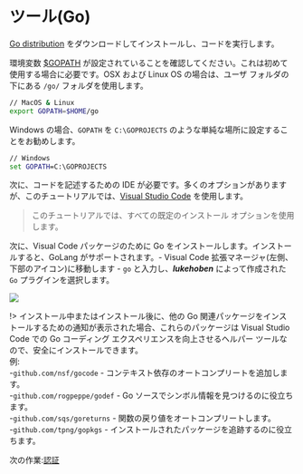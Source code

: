 # ツール(Go)

[Go distribution](https://golang.org/doc/install) をダウンロードしてインストールし、コードを実行します。 

環境変数 [$GOPATH](https://github.com/golang/go/wiki/GOPATH) が設定されていることを確認してください。これは初めて使用する場合に必要です。OSX および Linux OS の場合は、ユーザ フォルダの下にある `/go/` フォルダを使用します。

```bash
// MacOS & Linux
export GOPATH=$HOME/go
```

Windows の場合、`GOPATH` を `C:\GOPROJECTS` のような単純な場所に設定することをお勧めします。

```cmd
// Windows
set GOPATH=C:\GOPROJECTS
```

次に、コードを記述するための IDE が必要です。多くのオプションがありますが、このチュートリアルでは、[Visual Studio Code](https://code.visualstudio.com/) を使用します。

> このチュートリアルでは、すべての既定のインストール オプションを使用します。

次に、Visual Code パッケージのために Go をインストールします。インストールすると、GoLang がサポートされます。- Visual Code 拡張マネージャ(左側、下部のアイコン)に移動します - `go` と入力し、***lukehoben*** によって作成された `Go` プラグインを選択します。

![](_media/go/install_go_extension.gif) 


!> インストール中またはインストール後に、他の Go 関連パッケージをインストールするための通知が表示された場合、これらのパッケージは Visual Studio Code での Go コーディング エクスペリエンスを向上させるヘルパー ツールなので、安全にインストールできます。     
例:    
 -`github.com/nsf/gocode` - コンテキスト依存のオートコンプリートを追加します。    
 -`github.com/rogpeppe/godef` \- Go ソースでシンボル情報を見つけるのに役立ちます。    
 -`github.com/sqs/goreturns` - 関数の戻り値をオートコンプリートします。    
 -`github.com/tpng/gopkgs` \- インストールされたパッケージを追跡するのに役立ちます。

次の作業:[認証](/ja-JP/oauth/)